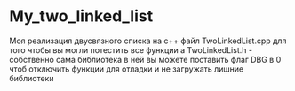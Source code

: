 # My_two_linked_list
Моя реализация двусвязного списка на c++
файл TwoLinkedList.cpp для того чтобы вы могли потестить все функции
а TwoLinkedList.h - собственно сама библиотека
в ней вы можете поставить флаг DBG в 0 чтоб отключить функции для отладки и не загружать лишние библиотеки
